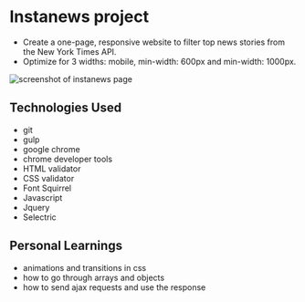 # Instanews project

- Create a one-page, responsive website to filter top news stories from the New York Times API.
- Optimize for 3 widths: mobile, min-width: 600px and min-width: 1000px.

![screenshot of instanews page](http://imgur.com/a/HvPRm)

## Technologies Used

- git
- gulp
- google chrome
- chrome developer tools
- HTML validator
- CSS validator
- Font Squirrel
- Javascript
- Jquery
- Selectric

## Personal Learnings

- animations and transitions in css
- how to go through arrays and objects
- how to send ajax requests and use the response
